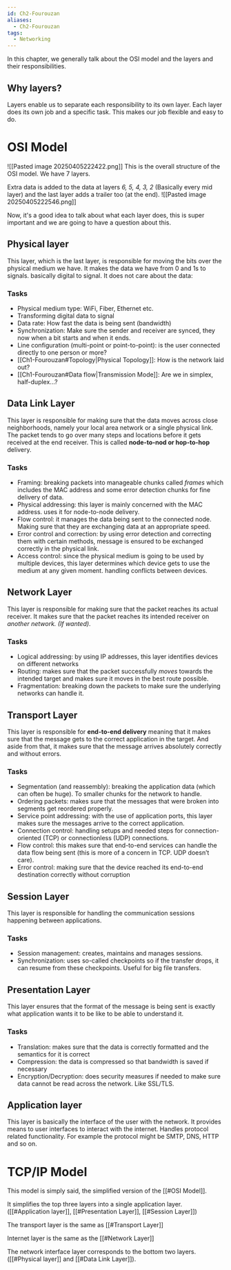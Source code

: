 ```yaml
---
id: Ch2-Fourouzan
aliases:
  - Ch2-Fourouzan
tags:
  - Networking
---
```

In this chapter, we generally talk about the OSI model and the layers and their responsibilities.

## Why layers?
Layers enable us to separate each responsibility to its own layer. Each layer does its own job and a specific task. This makes our job flexible and easy to do.

# OSI Model
![[Pasted image 20250405222422.png]]
This is the overall structure of the OSI model. We have 7 layers.

Extra data is added to the data at layers *6, 5, 4, 3, 2* (Basically every mid layer) and the last layer adds a trailer too (at the end).
![[Pasted image 20250405222546.png]]

Now, it's a good idea to talk about what each layer does, this is super important and we are going to have a question about this.

## Physical layer
This layer, which is the last layer, is responsible for moving the bits over the physical medium we have. It makes the data we have from 0 and 1s to signals. basically digital to signal. It does not care about the data:

### Tasks
- Physical medium type: WiFi, Fiber, Ethernet etc.
- Transforming digital data to signal
- Data rate: How fast the data is being sent (bandwidth)
- Synchronization: Make sure the sender and receiver are synced, they now when a bit starts and when it ends.
- Line configuration (multi-point or point-to-point): is the user connected directly to one person or more?
- [[Ch1-Fourouzan#Topology|Physical Topology]]: How is the network laid out?
- [[Ch1-Fourouzan#Data flow|Transmission Mode]]: Are we in simplex, half-duplex...?
## Data Link Layer
This layer is responsible for making sure that the data moves across close neighborhoods, namely your local area network or a single physical link. The packet tends to go over many steps and locations before it gets received at the end receiver. This is called **node-to-nod or hop-to-hop** delivery.
### Tasks
- Framing: breaking packets into manageable chunks called *frames* which includes the MAC address and some error detection chunks for fine delivery of data.
- Physical addressing: this layer is mainly concerned with the MAC address. uses it for node-to-node delivery.
- Flow control: it manages the data being sent to the connected node. Making sure that they are exchanging data at an appropriate speed. 
- Error control and correction: by using error detection and correcting them with certain methods, message is ensured to be exchanged correctly in the physical link.
- Access control: since the physical medium is going to be used by multiple devices, this layer determines which device gets to use the medium at any given moment. handling conflicts between devices.
## Network Layer
This layer is responsible for making sure that the packet reaches its actual receiver. It makes sure that the packet reaches its intended receiver on *another network. (If wanted)*. 

### Tasks
- Logical addressing: by using IP addresses, this layer identifies devices on different networks
- Routing: makes sure that the packet successfully *moves* towards the intended target and makes sure it moves in the best route possible.
- Fragmentation: breaking down the packets to make sure the underlying networks can handle it. 
## Transport Layer
This layer is responsible for **end-to-end delivery** meaning that it makes sure that the message gets to the correct application in the target. And aside from that, it makes sure that the message arrives absolutely correctly and without errors.
### Tasks
- Segmentation (and reassembly): breaking the application data (which can often be huge). To smaller chunks for the network to handle. 
- Ordering packets: makes sure that the messages that were broken into segments get reordered properly. 
- Service point addressing: with the use of application ports, this layer makes sure the messages arrive to the correct application. 
- Connection control: handling setups and needed steps for connection-oriented (TCP) or connectionless (UDP) connections. 
- Flow control: this makes sure that end-to-end services can handle the data flow being sent (this is more of a concern in TCP. UDP doesn’t care). 
- Error control: making sure that the device reached its end-to-end destination correctly without corruption
## Session Layer
This layer is responsible for handling the communication sessions happening between applications. 
### Tasks
- Session management: creates, maintains and manages sessions. 
- Synchronization: uses so-called checkpoints so if the transfer drops, it can resume from these checkpoints. Useful for big file transfers. 
## Presentation Layer
This layer ensures that the format of the message is being sent is exactly what application wants it to be like to be able to understand it. 
### Tasks
- Translation: makes sure that the data is correctly formatted and the semantics for it is correct
- Compression: the data is compressed so that bandwidth is saved if necessary 
- Encryption/Decryption: does security measures if needed to make sure data cannot be read across the network. Like SSL/TLS. 
## Application layer
This layer is basically the interface of the user with the network. It provides means to user interfaces to interact with the internet. Handles protocol related functionality. For example the protocol might be SMTP, DNS, HTTP and so on. 
# TCP/IP Model
This model is simply said, the simplified version of the [[#OSI Model]]. 

It simplifies the top three layers into a single application layer. ([[#Application layer]], [[#Presentation Layer]], [[#Session Layer]])

The transport layer is the same as [[#Transport Layer]]

Internet layer is the same as the [[#Network Layer]]

The network interface layer corresponds to the bottom two layers. ([[#Physical layer]] and [[#Data Link Layer]]). 